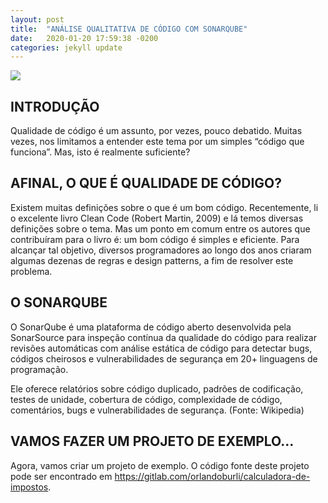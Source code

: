 ```yaml
---
layout: post
title:  "ANÁLISE QUALITATIVA DE CÓDIGO COM SONARQUBE"
date:   2020-01-20 17:59:38 -0200
categories: jekyll update
---
```


![](https://trello-attachments.s3.amazonaws.com/5d7e8031eaec3e42c24aade0/5e376a07663eaa488ffabb77/dcb1fa2fe36d2779ac760dbc2efb816d/resultado-analise-05.png)

## INTRODUÇÃO


Qualidade de código é um assunto, por vezes, pouco debatido. Muitas vezes, nos limitamos a entender este tema por um simples “código que funciona”. Mas, isto é realmente suficiente?


## AFINAL, O QUE É QUALIDADE DE CÓDIGO?


Existem muitas definições sobre o que é um bom código. Recentemente, li o excelente livro Clean Code (Robert Martin, 2009) e lá temos diversas definições sobre o tema. Mas um ponto em comum entre os autores que contribuíram para o livro é: um bom código é simples e eficiente. Para alcançar tal objetivo, diversos programadores ao longo dos anos criaram algumas dezenas de regras e design patterns, a fim de resolver este problema.


## O SONARQUBE

O SonarQube é uma plataforma de código aberto desenvolvida pela SonarSource para inspeção contínua da qualidade do código para realizar revisões automáticas com análise estática de código para detectar bugs, códigos cheirosos e vulnerabilidades de segurança em 20+ linguagens de programação.

Ele oferece relatórios sobre código duplicado, padrões de codificação, testes de unidade, cobertura de código, complexidade de código, comentários, bugs e vulnerabilidades de segurança. (Fonte: Wikipedia)


## VAMOS FAZER UM PROJETO DE EXEMPLO…


Agora, vamos criar um projeto de exemplo. O código fonte deste projeto pode ser encontrado em https://gitlab.com/orlandoburli/calculadora-de-impostos.

